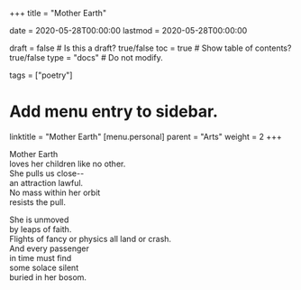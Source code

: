 +++
title = "Mother Earth"

date = 2020-05-28T00:00:00
lastmod = 2020-05-28T00:00:00

draft = false  # Is this a draft? true/false
toc = true  # Show table of contents? true/false
type = "docs"  # Do not modify.

tags = ["poetry"]

# Add menu entry to sidebar.
linktitle = "Mother Earth"
[menu.personal]
  parent = "Arts"
  weight = 2
+++

Mother Earth</br>
loves her children like no other.</br>
She pulls us close--</br>
an attraction lawful.</br>
No mass within her orbit</br>
resists the pull.</br>

She is unmoved</br>
by leaps of faith.</br>
Flights of fancy or physics all land or crash.</br>
And every passenger</br>
in time must find</br>
some solace silent</br>
buried in her bosom.</br>
